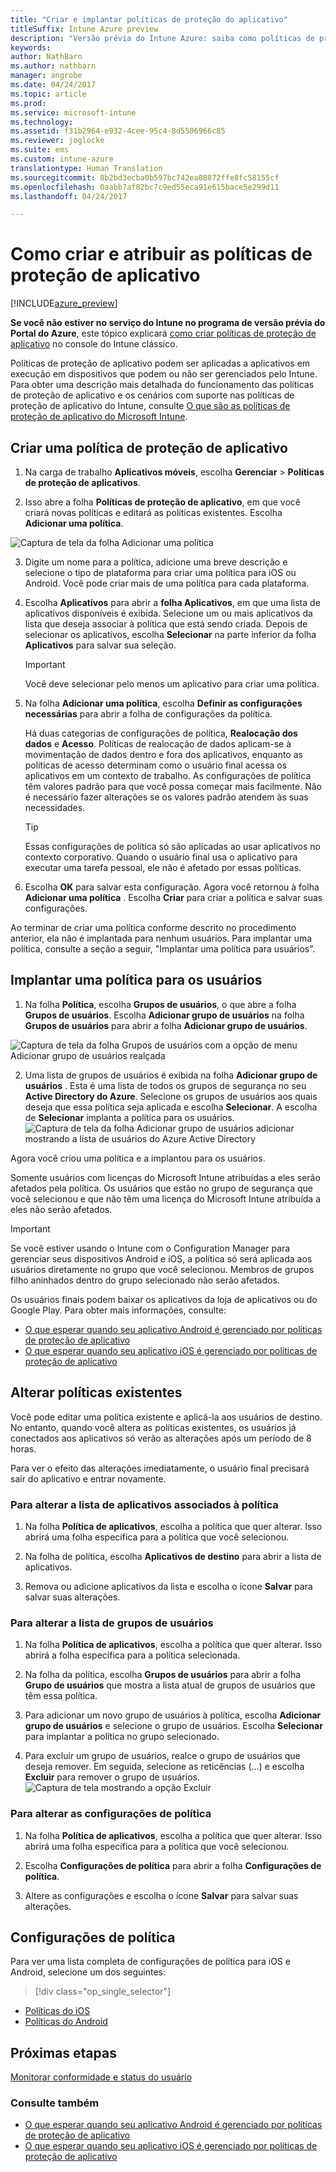 ```yaml
---
title: "Criar e implantar políticas de proteção do aplicativo"
titleSuffix: Intune Azure preview
description: "Versão prévia do Intune Azure: saiba como políticas de proteção de aplicativo do Intune podem ajudar a proteger os dados corporativos usados por aplicativos gerenciados."
keywords: 
author: NathBarn
ms.author: nathbarn
manager: angrobe
ms.date: 04/24/2017
ms.topic: article
ms.prod: 
ms.service: microsoft-intune
ms.technology: 
ms.assetid: f31b2964-e932-4cee-95c4-8d5506966c85
ms.reviewer: joglocke
ms.suite: ems
ms.custom: intune-azure
translationtype: Human Translation
ms.sourcegitcommit: 8b2bd3ecba0b597bc742ea08872ffe8fc58155cf
ms.openlocfilehash: 0aabb7af82bc7c9ed55eca91e615bace5e299d11
ms.lasthandoff: 04/24/2017

---
```


# <a name="how-to-create-and-assign-app-protection-policies"></a>Como criar e atribuir as políticas de proteção de aplicativo

[!INCLUDE[azure_preview](../includes/azure_preview.md)]

**Se você não estiver no serviço do Intune no programa de versão prévia do Portal do Azure**, este tópico explicará [como criar políticas de proteção de aplicativo](https://docs.microsoft.com/en-us/intune/deploy-use/create-and-deploy-mobile-app-management-policies-with-microsoft-intune) no console do Intune clássico.

Políticas de proteção de aplicativo podem ser aplicadas a aplicativos em execução em dispositivos que podem ou não ser gerenciados pelo Intune. Para obter uma descrição mais detalhada do funcionamento das políticas de proteção de aplicativo e os cenários com suporte nas políticas de proteção de aplicativo do Intune, consulte [O que são as políticas de proteção de aplicativo do Microsoft Intune](what-is-app-protection-policy.md).

##  <a name="create-an-app-protection-policy"></a>Criar uma política de proteção de aplicativo
1.  Na carga de trabalho **Aplicativos móveis**, escolha **Gerenciar** > **Políticas de proteção de aplicativos**.

2.  Isso abre a folha **Políticas de proteção de aplicativo**, em que você criará novas políticas e editará as políticas existentes. Escolha **Adicionar uma política**.

  ![Captura de tela da folha Adicionar uma política](../media/app-protection-add-policy.png)

3.  Digite um nome para a política, adicione uma breve descrição e selecione o tipo de plataforma para criar uma política para iOS ou Android. Você pode criar mais de uma política para cada plataforma.

4.  Escolha **Aplicativos** para abrir a **folha Aplicativos**, em que uma lista de aplicativos disponíveis é exibida. Selecione um ou mais aplicativos da lista que deseja associar à política que está sendo criada. Depois de selecionar os aplicativos, escolha **Selecionar** na parte inferior da folha **Aplicativos** para salvar sua seleção.

    > [!IMPORTANT]
    > Você deve selecionar pelo menos um aplicativo para criar uma política.

5.  Na folha **Adicionar uma política**, escolha **Definir as configurações necessárias** para abrir a folha de configurações da política.

    Há duas categorias de configurações de política, **Realocação dos dados** e **Acesso**.  Políticas de realocação de dados aplicam-se à movimentação de dados dentro e fora dos aplicativos, enquanto as políticas de acesso determinam como o usuário final acessa os aplicativos em um contexto de trabalho.
    As configurações de política têm valores padrão para que você possa começar mais facilmente. Não é necessário fazer alterações se os valores padrão atendem às suas necessidades.

    > [!TIP]
    > Essas configurações de política só são aplicadas ao usar aplicativos no contexto corporativo.  Quando o usuário final usa o aplicativo para executar uma tarefa pessoal, ele não é afetado por essas políticas.



6.  Escolha **OK** para salvar esta configuração. Agora você retornou à folha **Adicionar uma política** . Escolha **Criar** para criar a política e salvar suas configurações.


Ao terminar de criar uma política conforme descrito no procedimento anterior, ela não é implantada para nenhum usuários. Para implantar uma política, consulte a seção a seguir, "Implantar uma política para usuários".

## <a name="deploy-a-policy-to-users"></a>Implantar uma política para os usuários

1.  Na folha **Política**, escolha **Grupos de usuários**, o que abre a folha **Grupos de usuários**. Escolha **Adicionar grupo de usuários** na folha **Grupos de usuários** para abrir a folha **Adicionar grupo de usuários**.

  ![Captura de tela da folha Grupos de usuários com a opção de menu Adicionar grupo de usuários realçada](../media/app-protection-policy-add-users.png)

2.  Uma lista de grupos de usuários é exibida na folha **Adicionar grupo de usuários** . Esta é uma lista de todos os grupos de segurança no seu **Active Directory do Azure**. Selecione os grupos de usuários aos quais deseja que essa política seja aplicada e escolha **Selecionar**. A escolha de **Selecionar** implanta a política para os usuários.
  ![Captura de tela da folha Adicionar grupo de usuários adicionar mostrando a lista de usuários do Azure Active Directory](../media/azure-ad-user-group-list.png)

Agora você criou uma política e a implantou para os usuários.

Somente usuários com licenças do Microsoft Intune atribuídas a eles serão afetados pela política. Os usuários que estão no grupo de segurança que você selecionou e que não têm uma licença do Microsoft Intune atribuída a eles não serão afetados.

>[!IMPORTANT]
> Se você estiver usando o Intune com o Configuration Manager para gerenciar seus dispositivos Android e iOS, a política só será aplicada aos usuários diretamente no grupo que você selecionou. Membros de grupos filho aninhados dentro do grupo selecionado não serão afetados.

Os usuários finais podem baixar os aplicativos da loja de aplicativos ou do Google Play. Para obter mais informações, consulte:
* [O que esperar quando seu aplicativo Android é gerenciado por políticas de proteção de aplicativo](app-protection-enabled-android-apps.md)
* [O que esperar quando seu aplicativo iOS é gerenciado por políticas de proteção de aplicativo](app-protection-enabled-ios-apps.md)

##  <a name="change-existing-policies"></a>Alterar políticas existentes
Você pode editar uma política existente e aplicá-la aos usuários de destino. No entanto, quando você altera as políticas existentes, os usuários já conectados aos aplicativos só verão as alterações após um período de 8 horas.

Para ver o efeito das alterações imediatamente, o usuário final precisará sair do aplicativo e entrar novamente.

### <a name="to-change-the-list-of-apps-associated-with-the-policy"></a>Para alterar a lista de aplicativos associados à política

1.  Na folha **Política de aplicativos**, escolha a política que quer alterar. Isso abrirá uma folha específica para a política que você selecionou.

2.  Na folha de política, escolha **Aplicativos de destino** para abrir a lista de aplicativos.

3.  Remova ou adicione aplicativos da lista e escolha o ícone **Salvar** para salvar suas alterações.

### <a name="to-change-the-list-of-user-groups"></a>Para alterar a lista de grupos de usuários

1.  Na folha **Política de aplicativos**, escolha a política que quer alterar. Isso abrirá a folha específica para a política selecionada.

2.  Na folha da política, escolha **Grupos de usuários** para abrir a folha **Grupo de usuários** que mostra a lista atual de grupos de usuários que têm essa política.

3.  Para adicionar um novo grupo de usuários à política, escolha **Adicionar grupo de usuários** e selecione o grupo de usuários. Escolha **Selecionar** para implantar a política no grupo selecionado.

4.  Para excluir um grupo de usuários, realce o grupo de usuários que deseja remover. Em seguida, selecione as reticências (...) e escolha **Excluir** para remover o grupo de usuários.
  ![Captura de tela mostrando a opção Excluir ](../media/app-protection-policy-delete-user.png)

### <a name="to-change-policy-settings"></a>Para alterar as configurações de política

1.  Na folha **Política de aplicativos**, escolha a política que quer alterar. Isso abrirá uma folha específica para a política que você selecionou.


2.  Escolha **Configurações de política** para abrir a folha **Configurações de política**.

3.  Altere as configurações e escolha o ícone **Salvar** para salvar suas alterações.

## <a name="policy-settings"></a>Configurações de política
Para ver uma lista completa de configurações de política para iOS e Android, selecione um dos seguintes:

> [!div class="op_single_selector"]
- [Políticas do iOS](ios-app-protection-policy-settings.md)
- [Políticas do Android](android-app-protection-policy-settings.md)

## <a name="next-steps"></a>Próximas etapas
[Monitorar conformidade e status do usuário](monitor-app-protection-policies-with-microsoft-intune.md)

### <a name="see-also"></a>Consulte também
* [O que esperar quando seu aplicativo Android é gerenciado por políticas de proteção de aplicativo](app-protection-enabled-android-apps.md)
* [O que esperar quando seu aplicativo iOS é gerenciado por políticas de proteção de aplicativo](app-protection-enabled-ios-apps.md)

